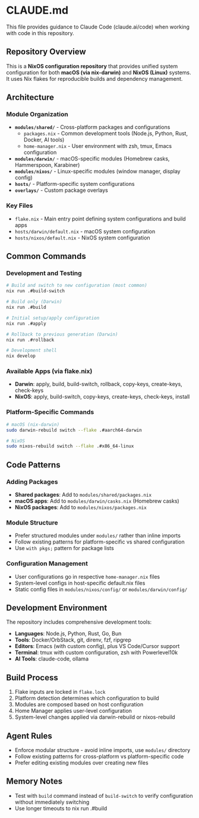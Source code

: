 # CLAUDE.md

This file provides guidance to Claude Code (claude.ai/code) when working with code in this repository.

## Repository Overview

This is a **NixOS configuration repository** that provides unified system configuration for both **macOS (via nix-darwin)** and **NixOS (Linux)** systems. It uses Nix flakes for reproducible builds and dependency management.

## Architecture

### Module Organization
- **`modules/shared/`** - Cross-platform packages and configurations
  - `packages.nix` - Common development tools (Node.js, Python, Rust, Docker, AI tools)
  - `home-manager.nix` - User environment with zsh, tmux, Emacs configuration
- **`modules/darwin/`** - macOS-specific modules (Homebrew casks, Hammerspoon, Karabiner)
- **`modules/nixos/`** - Linux-specific modules (window manager, display config)
- **`hosts/`** - Platform-specific system configurations
- **`overlays/`** - Custom package overlays

### Key Files
- `flake.nix` - Main entry point defining system configurations and build apps
- `hosts/darwin/default.nix` - macOS system configuration
- `hosts/nixos/default.nix` - NixOS system configuration

## Common Commands

### Development and Testing
```bash
# Build and switch to new configuration (most common)
nix run .#build-switch

# Build only (Darwin)
nix run .#build

# Initial setup/apply configuration
nix run .#apply

# Rollback to previous generation (Darwin)
nix run .#rollback

# Development shell
nix develop
```

### Available Apps (via flake.nix)
- **Darwin**: apply, build, build-switch, rollback, copy-keys, create-keys, check-keys
- **NixOS**: apply, build-switch, copy-keys, create-keys, check-keys, install

### Platform-Specific Commands
```bash
# macOS (nix-darwin)
sudo darwin-rebuild switch --flake .#aarch64-darwin

# NixOS
sudo nixos-rebuild switch --flake .#x86_64-linux
```

## Code Patterns

### Adding Packages
- **Shared packages**: Add to `modules/shared/packages.nix`
- **macOS apps**: Add to `modules/darwin/casks.nix` (Homebrew casks)
- **NixOS packages**: Add to `modules/nixos/packages.nix`

### Module Structure
- Prefer structured modules under `modules/` rather than inline imports
- Follow existing patterns for platform-specific vs shared configuration
- Use `with pkgs;` pattern for package lists

### Configuration Management
- User configurations go in respective `home-manager.nix` files
- System-level configs in host-specific default.nix files
- Static config files in `modules/nixos/config/` or `modules/darwin/config/`

## Development Environment

The repository includes comprehensive development tools:
- **Languages**: Node.js, Python, Rust, Go, Bun
- **Tools**: Docker/OrbStack, git, direnv, fzf, ripgrep
- **Editors**: Emacs (with custom config), plus VS Code/Cursor support
- **Terminal**: tmux with custom configuration, zsh with Powerlevel10k
- **AI Tools**: claude-code, ollama

## Build Process

1. Flake inputs are locked in `flake.lock`
2. Platform detection determines which configuration to build
3. Modules are composed based on host configuration
4. Home Manager applies user-level configuration
5. System-level changes applied via darwin-rebuild or nixos-rebuild

## Agent Rules

- Enforce modular structure - avoid inline imports, use `modules/` directory
- Follow existing patterns for cross-platform vs platform-specific code
- Prefer editing existing modules over creating new files

## Memory Notes
- Test with `build` command instead of `build-switch` to verify configuration without immediately switching
- Use longer timeouts to nix run .#build